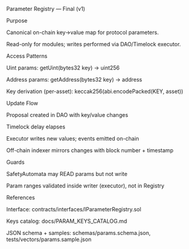 
Parameter Registry — Final (v1)

Purpose

Canonical on-chain key→value map for protocol parameters.

Read-only for modules; writes performed via DAO/Timelock executor.

Access Patterns

Uint params: getUint(bytes32 key) → uint256

Address params: getAddress(bytes32 key) → address

Key derivation (per-asset): keccak256(abi.encodePacked(KEY, asset))

Update Flow

Proposal created in DAO with key/value changes

Timelock delay elapses

Executor writes new values; events emitted on-chain

Off-chain indexer mirrors changes with block number + timestamp

Guards

SafetyAutomata may READ params but not write

Param ranges validated inside writer (executor), not in Registry

References

Interface: contracts/interfaces/IParameterRegistry.sol

Keys catalog: docs/PARAM_KEYS_CATALOG.md

JSON schema + samples: schemas/params.schema.json, tests/vectors/params.sample.json
